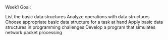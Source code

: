 Week1 Goal:

List the basic data structures
Analyze operations with data structures
Choose appropriate basic data structure for a task at hand
Apply basic data structures in programming challenges
Develop a program that simulates network packet processing